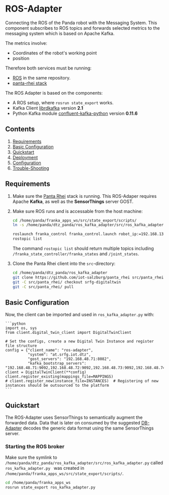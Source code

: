 # ROS-Adapter
Connecting the ROS of the Panda robot with the Messaging System.
This component subscribes to ROS topics and forwards selected metrics to the messaging system which is based on
Apache Kafka.

The metrics involve:
* Coordinates of the robot's working point
* position


Therefore both services must be running:
* [ROS](https://github.com/iot-salzburg/dtz_panda) in the same repository.
* [panta-rhei stack](https://github.com/iot-salzburg/panta_rhei)


The ROS Adapter is based on the components:
* A ROS setup, where `rosrun state_export` works.
* Kafka Client [librdkafka](https://github.com/geeknam/docker-confluent-python) version **2.1**
* Python Kafka module [confluent-kafka-python](https://github.com/confluentinc/confluent-kafka-python) 
version **0.11.6**


## Contents

1. [Requirements](#requirements)
2. [Basic Configuration](#basic-configuration)
2. [Quickstart](#quickstart)
3. [Deployment](#deployment-in-the-docker-swarm)
3. [Configuration](#configuration)
4. [Trouble-Shooting](#trouble-shooting)


## Requirements

1.  Make sure the [Panta Rhei](https://github.com/iot-salzburg/panta_rhei) stack is running.
    This ROS-Adaper requires Apache **Kafka**, as well as the **SensorThings** server GOST.
2.  Make sure ROS runs and is accessable from the host machine:

    ```bash
    cd /home/panda/franka_apps_ws/src/state_export/scripts/
    ln -s /home/panda/dtz_panda/ros_kafka_adapter/src/ros_kafka_adapter.py ros_kafka_adapter.py

    roslaunch franka_control franka_control.launch robot_ip:=192.168.13.1
    rostopic list
    ```

    The command `rostopic list` should return multiple topics including `/franka_state_controller/franka_states` and `/joint_states`.


3.  Clone the Panta Rhei client into the `src`-directory:
    
    ```bash
    cd /home/panda/dtz_panda/ros_kafka_adapter
    git clone https://github.com/iot-salzburg/panta_rhei src/panta_rhei > /dev/null 2>&1 || echo "Repo already exists"
    git -C src/panta_rhei/ checkout srfg-digitaltwin
    git -C src/panta_rhei/ pull
    ```


## Basic Configuration
Now, the client can be imported and used in `ros_kafka_adapter.py` with:
    
    ```python
    import os, sys
    from client.digital_twin_client import DigitalTwinClient

    # Set the configs, create a new Digital Twin Instance and register file structure
    config = {"client_name": "ros-adapter",
              "system": "at.srfg.iot.dtz",
              "gost_servers": "192.168.48.71:8082",
              "kafka_bootstrap_servers": "192.168.48.71:9092,192.168.48.72:9092,192.168.48.73:9092,192.168.48.74:9092,192.168.48.75:9092"}
    client = DigitalTwinClient(**config)
    client.register_existing(mappings_file=MAPPINGS)
    # client.register_new(instance_file=INSTANCES)  # Registering of new instances should be outsourced to the platform
    ```
    
## Quickstart

The ROS-Adapter uses SensorThings to semantically augment
the forwarded data. Data that is later on consumed by the
suggested [DB-Adapter](https://github.com/iot-salzburg/DB-Adapter/)
decodes the generic data format using the same SensorThings server.

### Starting the ROS broker

Make sure the symlink to `/home/panda/dtz_panda/ros_kafka_adapter/src/ros_kafka_adapter.py` 
called `ros_kafka_adapter.py ` was created in `/home/panda/franka_apps_ws/src/state_export/scripts/`.

```bash
cd /home/panda/franka_apps_ws
rosrun state_export ros_kafka_adapter.py 
```


